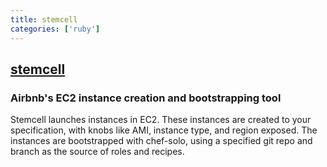 ```yaml
---
title: stemcell
categories: ['ruby']
---
```

## [stemcell](https://github.com/airbnb/stemcell)

### Airbnb's EC2 instance creation and bootstrapping tool


Stemcell launches instances in EC2.
These instances are created to your specification, with knobs like AMI, instance type, and region exposed.
The instances are bootstrapped with chef-solo, using a specified git repo and branch as the source of roles and recipes.
